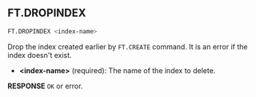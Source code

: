 ## FT.DROPINDEX

```bash
FT.DROPINDEX <index-name>
```

Drop the index created earlier by `FT.CREATE` command. It is an error if the index doesn't exist.

- **\<index-name\>** (required): The name of the index to delete.

**RESPONSE** `OK` or error.
